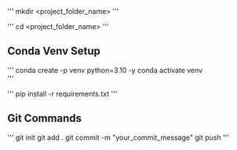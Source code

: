 '''
mkdir <project_folder_name>
'''

'''
cd <project_folder_name>
'''

## Conda Venv Setup

'''
conda create -p venv python=3.10 -y
conda activate venv\
'''

'''
pip install -r requirements.txt
'''

## Git Commands

'''
git init
git add .
git commit  -m "your_commit_message"
git push
'''